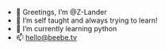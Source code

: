 - 👋 Greetings, I’m @Z-Lander
- 👀 I’m self taught and always trying to learn!
- 🌱 I’m currently learning python
- 📫 hello@beebe.tv

<!---
Z-Lander/Z-Lander is a ✨ special ✨ repository because its `README.md` (this file) appears on your GitHub profile.
You can click the Preview link to take a look at your changes.
--->
